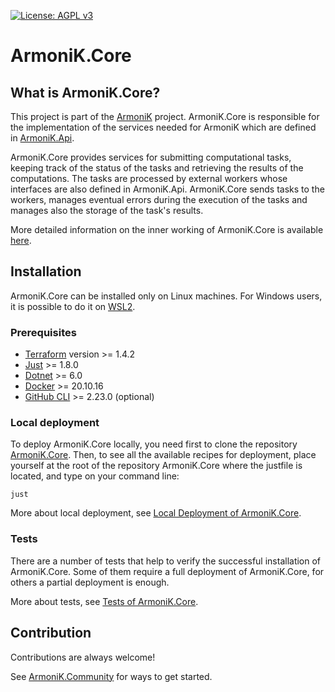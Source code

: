 [![License: AGPL v3](https://img.shields.io/badge/License-AGPL_v3-green.svg)](https://www.gnu.org/licenses/agpl-3.0)

# ArmoniK.Core

## What is ArmoniK.Core?

This project is part of the [ArmoniK](https://github.com/aneoconsulting/ArmoniK) project. ArmoniK.Core is responsible for the implementation of the services needed for ArmoniK which are defined in [ArmoniK.Api](https://github.com/aneoconsulting/ArmoniK.Api).

ArmoniK.Core provides services for submitting computational tasks, keeping track of the status of the tasks and retrieving the results of the computations. The tasks are processed by external workers whose interfaces are also defined in ArmoniK.Api. ArmoniK.Core sends tasks to the workers, manages eventual errors during the execution of the tasks and manages also the storage of the task's results.

More detailed information on the inner working of ArmoniK.Core is available [here](https://aneoconsulting.github.io/ArmoniK.Core/).

## Installation

ArmoniK.Core can be installed only on Linux machines. For Windows users, it is possible to do it on [WSL2](https://learn.microsoft.com/en-us/windows/wsl/about).

### Prerequisites

- [Terraform](https://www.terraform.io/) version >= 1.4.2
- [Just](https://github.com/casey/just) >= 1.8.0
- [Dotnet](https://dotnet.microsoft.com/en-us/) >= 6.0
- [Docker](https://www.docker.com/) >= 20.10.16
- [GitHub CLI](https://cli.github.com/) >= 2.23.0 (optional)

### Local deployment

To deploy ArmoniK.Core locally, you need first to clone the repository [ArmoniK.Core](https://github.com/aneoconsulting/armonik.core). Then, to see all the available recipes for deployment, place yourself at the root of the repository ArmoniK.Core where the justfile is located, and type on your command line:

```shell
just
```

More about local deployment, see [Local Deployment of ArmoniK.Core](./.docs/content/1.concepts/1.local-deployment.md).

### Tests

There are a number of tests that help to verify the successful installation of ArmoniK.Core. Some of them require a full deployment of ArmoniK.Core, for others a partial deployment is enough.

More about tests, see [Tests of ArmoniK.Core](./.docs/content//1.concepts/2.tests.md).

## Contribution

Contributions are always welcome!

See [ArmoniK.Community](https://github.com/aneoconsulting/ArmoniK.Community) for ways to get started.
